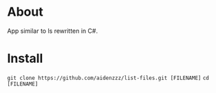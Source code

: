 # About
App similar to ls rewritten in C#.

# Install
`git clone https://github.com/aidenzzz/list-files.git [FILENAME]`
`cd [FILENAME]`


